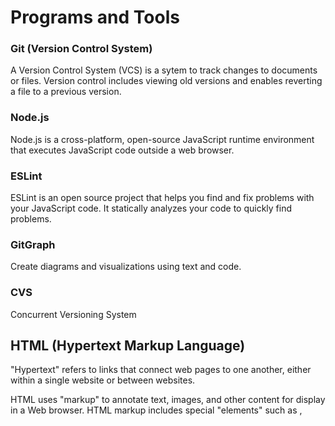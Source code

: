 # Programs and Tools

### Git (Version Control System)
A Version Control System (VCS) is a sytem to track changes to documents or files.
Version control includes viewing old versions and enables reverting a file to a previous version. 


### Node.js
Node.js is a cross-platform, open-source JavaScript runtime environment that executes JavaScript code outside a web browser. 


### ESLint
ESLint is an open source project that helps you find and fix problems with your JavaScript code.
It statically analyzes your code to quickly find problems.


### GitGraph
Create diagrams and visualizations using text and code.


### CVS
Concurrent Versioning System


## HTML (Hypertext Markup Language)
"Hypertext" refers to links that connect web pages to one another, either within a single website or between websites.

HTML uses "markup" to annotate text, images, and other content for display in a Web browser. HTML markup includes special "elements" such as <head>, <title>, <body>, <header>, <footer> and many others.

### Syntax
The syntax is the grammar of the HTML code.

### Semantics
Semantics describes the meaning of the elements of the code.


## CSS
Cascading Style Sheets (CSS) is a style sheet language used for specifying the presentation and styling of a document written in a markup language such as HTML.